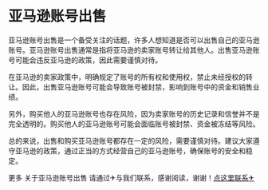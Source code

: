 # 亚马逊账号出售

亚马逊账号出售是一个备受关注的话题，许多人想知道是否可以出售自己的亚马逊账号。亚马逊账号出售通常是指将亚马逊的卖家账号转让给其他人。出售亚马逊账号可能会违反亚马逊的政策，因此需要谨慎对待。

在亚马逊的卖家政策中，明确规定了账号的所有权和使用权，禁止未经授权的转让。因此，出售亚马逊账号可能会导致账号被封禁，影响到账号中的资金和销售业绩。

另外，购买他人的亚马逊账号也存在风险，因为卖家账号的历史记录和信誉并不是完全透明的。购买他人的亚马逊账号可能会面临账号被封禁、资金被冻结等风险。

总的来说，出售和购买亚马逊账号都存在一定的风险，需要谨慎对待。建议大家遵守亚马逊的政策，通过正当的方式经营自己的亚马逊账号，确保账号的安全和稳定。

更多 关于亚马逊账号出售 请通过✈与我们联系，感谢阅读，谢谢！[点这里联系✈](https://gg.k02.cc)